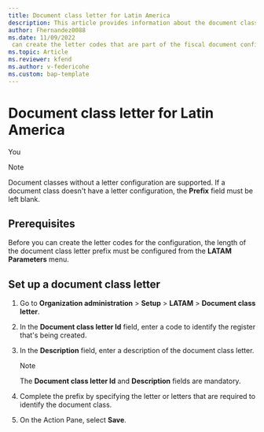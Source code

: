 ```yaml
---
title: Document class letter for Latin America
description: This article provides information about the document class letter configuration for Latin America.
author: Fhernandez0088
ms.date: 11/09/2022
 can create the letter codes that are part of the fiscal document configuration that's used in transactions with third parties.
ms.topic: Article
ms.reviewer: kfend
ms.author: v-federicohe 
ms.custom: bap-template
---
```


# Document class letter for Latin America

You
> [!NOTE]
> Document classes without a letter configuration are supported. If a document class doesn't have a letter configuration, the **Prefix** field must be left blank.

## Prerequisites

Before you can create the letter codes for the configuration, the length of the document class letter prefix must be configured from the **LATAM Parameters** menu.

## Set up a document class letter

1. Go to **Organization administration** \> **Setup** \> **LATAM** \> **Document class letter**.
2. In the **Document class letter Id** field, enter a code to identify the register that's being created.
3. In the **Description** field, enter a description of the document class letter.

    > [!NOTE]
    > The **Document class letter Id** and **Description** fields are mandatory.

4. Complete the prefix by specifying the letter or letters that are required to identify the document class.
5. On the Action Pane, select **Save**.
